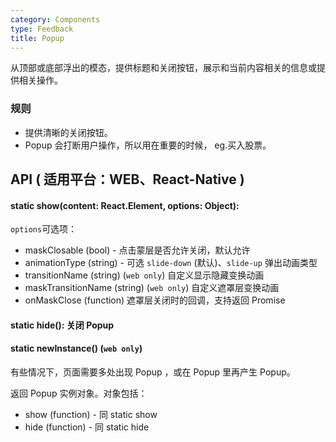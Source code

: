 ```yaml
---
category: Components
type: Feedback
title: Popup
---
```



从顶部或底部浮出的模态，提供标题和关闭按钮，展示和当前内容相关的信息或提供相关操作。

### 规则
- 提供清晰的关闭按钮。
- Popup 会打断用户操作，所以用在重要的时候， eg.买入股票。

## API ( 适用平台：WEB、React-Native )

#### static show(content: React.Element, options: Object):

`options`可选项：

- maskClosable (bool) - 点击蒙层是否允许关闭，默认允许
- animationType (string) - 可选 `slide-down` (默认)、`slide-up` 弹出动画类型
- transitionName (string) (`web only`) 自定义显示隐藏变换动画
- maskTransitionName (string) (`web only`) 自定义遮罩层变换动画
- onMaskClose (function) 遮罩层关闭时的回调，支持返回 Promise

#### static hide(): 关闭 Popup

#### static newInstance() (`web only`)
有些情况下，页面需要多处出现 Popup ，或在 Popup 里再产生 Popup。

返回 Popup 实例对象。对象包括：

- show (function) - 同 static show
- hide (function) - 同 static hide
